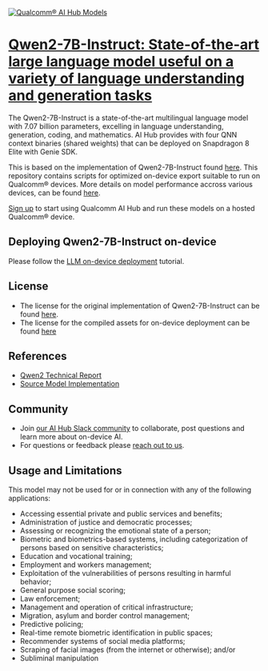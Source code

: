 [![Qualcomm® AI Hub Models](https://qaihub-public-assets.s3.us-west-2.amazonaws.com/qai-hub-models/quic-logo.jpg)](../../README.md)


# [Qwen2-7B-Instruct: State-of-the-art large language model useful on a variety of language understanding and generation tasks](https://aihub.qualcomm.com/models/qwen2_7b_instruct)

The Qwen2-7B-Instruct is a state-of-the-art multilingual language model with 7.07 billion parameters, excelling in language understanding, generation, coding, and mathematics. AI Hub provides with four QNN context binaries (shared weights) that can be deployed on Snapdragon 8 Elite with Genie SDK.

This is based on the implementation of Qwen2-7B-Instruct found [here](https://github.com/QwenLM/Qwen2.5). This repository contains scripts for optimized on-device
export suitable to run on Qualcomm® devices. More details on model performance
accross various devices, can be found [here](https://aihub.qualcomm.com/models/qwen2_7b_instruct).

[Sign up](https://myaccount.qualcomm.com/signup) to start using Qualcomm AI Hub and run these models on a hosted Qualcomm® device.

## Deploying Qwen2-7B-Instruct on-device

Please follow the [LLM on-device deployment](https://github.com/quic/ai-hub-apps/tree/main/tutorials/llm_on_genie) tutorial.





## License
* The license for the original implementation of Qwen2-7B-Instruct can be found
  [here](https://huggingface.co/Qwen/Qwen2-7B-Instruct/blob/main/LICENSE).
* The license for the compiled assets for on-device deployment can be found [here](https://qaihub-public-assets.s3.us-west-2.amazonaws.com/qai-hub-models/Qualcomm+AI+Hub+Proprietary+License.pdf)


## References
* [Qwen2 Technical Report](https://arxiv.org/abs/2407.10671v1)
* [Source Model Implementation](https://github.com/QwenLM/Qwen2.5)



## Community
* Join [our AI Hub Slack community](https://aihub.qualcomm.com/community/slack) to collaborate, post questions and learn more about on-device AI.
* For questions or feedback please [reach out to us](mailto:ai-hub-support@qti.qualcomm.com).


## Usage and Limitations

This model may not be used for or in connection with any of the following applications:

- Accessing essential private and public services and benefits;
- Administration of justice and democratic processes;
- Assessing or recognizing the emotional state of a person;
- Biometric and biometrics-based systems, including categorization of persons based on sensitive characteristics;
- Education and vocational training;
- Employment and workers management;
- Exploitation of the vulnerabilities of persons resulting in harmful behavior;
- General purpose social scoring;
- Law enforcement;
- Management and operation of critical infrastructure;
- Migration, asylum and border control management;
- Predictive policing;
- Real-time remote biometric identification in public spaces;
- Recommender systems of social media platforms;
- Scraping of facial images (from the internet or otherwise); and/or
- Subliminal manipulation
